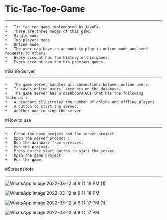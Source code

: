 # Tic-Tac-Toe-Game
_______________________________________________________________________________________

	•	Tic tac toe game implemented by JavaFx.
	•	There are three modes of this game.
	•	Single-mode
	•	Two players mode 
	•	Online mode 
	•	The user can have an account to play in online mode and send requests to others.
	•	Every account has the history of his games.
	•	Every account can see his previous games.

#Game Server 
_______________________________________________________________________________________

	•	The game server handles all connections between online users.
	•	It saves online users’ accounts on the database. 
	•	The game server has a dashboard GUI that has the following features :
	•	A piechart illustrates the number of online and offline players 
	•	A button to start the server.
	•	Another one to stop the server


#How to use  
_______________________________________________________________________________________


	•	Clone the game project and the server project. 
	•	Open the server project :
	•	Run the database from services.
	•	Run the project. 
	•	Press on the start button to start the server.
	•	Open the game project 
	•	Run the game.

#Screenshots
_______________________________________________________________________________________

![WhatsApp Image 2022-03-12 at 9 14 18 PM (1)](https://user-images.githubusercontent.com/66483556/158031774-ce6d26be-6ba8-4995-8f4a-a36d4e53612c.jpeg)

![WhatsApp Image 2022-03-12 at 9 14 18 PM](https://user-images.githubusercontent.com/66483556/158031786-4a63ce99-7140-42cb-98af-726ed4ed0052.jpeg)

![WhatsApp Image 2022-03-12 at 9 14 17 PM (1)](https://user-images.githubusercontent.com/66483556/158031794-fb064218-2bb3-4057-9716-14c6e3e455d8.jpeg)

![WhatsApp Image 2022-03-12 at 9 14 17 PM](https://user-images.githubusercontent.com/66483556/158031798-151ad04f-2d4a-450c-bc4d-0cfb19cb4b34.jpeg)












  
  






 






























